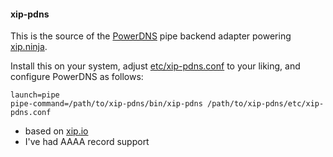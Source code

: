 #### xip-pdns

This is the source of the [PowerDNS](http://powerdns.com/) pipe backend adapter powering [xip.ninja](http://xip.ninja/).

Install this on your system, adjust [etc/xip-pdns.conf](etc/xip-pdns.conf.example) to your liking, and configure PowerDNS as follows:

    launch=pipe
    pipe-command=/path/to/xip-pdns/bin/xip-pdns /path/to/xip-pdns/etc/xip-pdns.conf

- based on [xip.io](https://github.com/basecamp/xip-pdns)
- I've had AAAA record support 
